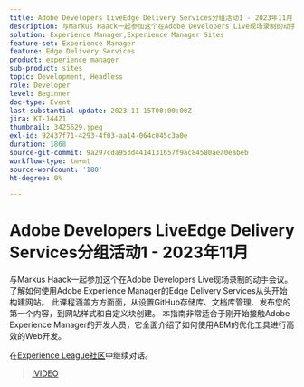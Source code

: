 ```yaml
---
title: Adobe Developers LiveEdge Delivery Services分组活动1 - 2023年11月
description: 与Markus Haack一起参加这个在Adobe Developers Live现场录制的动手会议。 了解如何使用Adobe Experience Manager的Edge Delivery Services从头开始构建网站。 此课程涵盖方方面面，从设置GitHub存储库、文档库管理、发布您的第一个内容，到网站样式和自定义块创建。 本指南非常适合于刚开始接触Adobe Experience Manager的开发人员，它全面介绍了如何使用AEM的优化工具进行高效的Web开发。
solution: Experience Manager,Experience Manager Sites
feature-set: Experience Manager
feature: Edge Delivery Services
product: experience manager
sub-product: sites
topic: Development, Headless
role: Developer
level: Beginner
doc-type: Event
last-substantial-update: 2023-11-15T00:00:00Z
jira: KT-14421
thumbnail: 3425629.jpeg
exl-id: 92437f71-4293-4f03-aa14-064c045c3a0e
duration: 1868
source-git-commit: 9a297cda953d4414131657f9ac84580aea0eabeb
workflow-type: tm+mt
source-wordcount: '180'
ht-degree: 0%

---
```


# Adobe Developers LiveEdge Delivery Services分组活动1 - 2023年11月

与Markus Haack一起参加这个在Adobe Developers Live现场录制的动手会议。 了解如何使用Adobe Experience Manager的Edge Delivery Services从头开始构建网站。 此课程涵盖方方面面，从设置GitHub存储库、文档库管理、发布您的第一个内容，到网站样式和自定义块创建。 本指南非常适合于刚开始接触Adobe Experience Manager的开发人员，它全面介绍了如何使用AEM的优化工具进行高效的Web开发。

在[Experience League社区](https://adobe.ly/3Q82EUF)中继续对话。

>[!VIDEO](https://video.tv.adobe.com/v/3425629/?learn=on)
